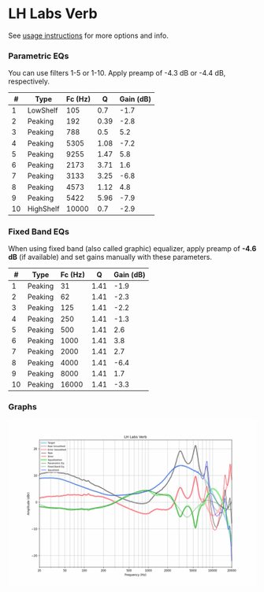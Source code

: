 # LH Labs Verb
See [usage instructions](https://github.com/jaakkopasanen/AutoEq#usage) for more options and info.

### Parametric EQs
You can use filters 1-5 or 1-10. Apply preamp of -4.3 dB or -4.4 dB, respectively.

|   # | Type      |   Fc (Hz) |    Q |   Gain (dB) |
|-----|-----------|-----------|------|-------------|
|   1 | LowShelf  |       105 | 0.7  |        -1.7 |
|   2 | Peaking   |       192 | 0.39 |        -2.8 |
|   3 | Peaking   |       788 | 0.5  |         5.2 |
|   4 | Peaking   |      5305 | 1.08 |        -7.2 |
|   5 | Peaking   |      9255 | 1.47 |         5.8 |
|   6 | Peaking   |      2173 | 3.71 |         1.6 |
|   7 | Peaking   |      3133 | 3.25 |        -6.8 |
|   8 | Peaking   |      4573 | 1.12 |         4.8 |
|   9 | Peaking   |      5422 | 5.96 |        -7.9 |
|  10 | HighShelf |     10000 | 0.7  |        -2.9 |

### Fixed Band EQs
When using fixed band (also called graphic) equalizer, apply preamp of **-4.6 dB** (if available) and set gains manually with these parameters.

|   # | Type    |   Fc (Hz) |    Q |   Gain (dB) |
|-----|---------|-----------|------|-------------|
|   1 | Peaking |        31 | 1.41 |        -1.9 |
|   2 | Peaking |        62 | 1.41 |        -2.3 |
|   3 | Peaking |       125 | 1.41 |        -2.2 |
|   4 | Peaking |       250 | 1.41 |        -1.3 |
|   5 | Peaking |       500 | 1.41 |         2.6 |
|   6 | Peaking |      1000 | 1.41 |         3.8 |
|   7 | Peaking |      2000 | 1.41 |         2.7 |
|   8 | Peaking |      4000 | 1.41 |        -6.4 |
|   9 | Peaking |      8000 | 1.41 |         1.7 |
|  10 | Peaking |     16000 | 1.41 |        -3.3 |

### Graphs
![](./LH%20Labs%20Verb.png)
